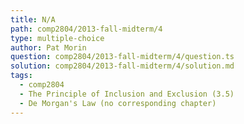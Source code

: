 ```yaml
---
title: N/A
path: comp2804/2013-fall-midterm/4
type: multiple-choice
author: Pat Morin
question: comp2804/2013-fall-midterm/4/question.ts
solution: comp2804/2013-fall-midterm/4/solution.md
tags:
  - comp2804
  - The Principle of Inclusion and Exclusion (3.5)
  - De Morgan's Law (no corresponding chapter)
---
```

